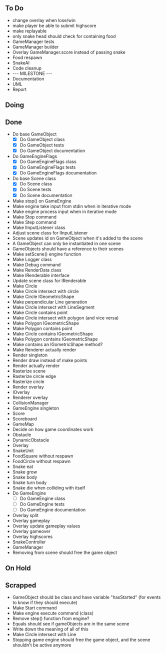 ## To Do

- change overlay when lose/win
- make player be able to submit highscore
- make replayable
- only snake head should check for containing food
- GameManager tests
- GameManager builder
- Overlay GameManager.score instead of passing snake
- Food respawn
- SnakeAI
- Code cleanup
- --- MILESTONE ---
- Documentation
- UML
- Report

## Doing


## Done

- Do base GameObject
    * [x] Do GameObject class
    * [x] Do GameObject tests
    * [x] Do GameObject documentation
- Do GameEngineFlags
    * [x] Do GameEngineFlags class
    * [x] Do GameEngineFlags tests
    * [x] Do GameEngineFlags documentation
- Do base Scene class
    * [x] Do Scene class
    * [x] Do Scene tests
    * [x] Do Scene documentation
- Make stop() on GameEngine
- Make engine take input from stdin when in iterative mode
- Make engine process input when in iterative mode
- Make Stop command
- Make Step command
- Make IInputListener class
- Adjust scene class for IInputListener
- Scene updates id on GameObject when it's added to the scene
- A GameObject can only be instantiated in one scene
- GameObjects should have a reference to their scenes
- Make setScene() engine function
- Make Logger class
- Make Debug command
- Make RenderData class
- Make IRenderable interface
- Update scene class for IRenderable
- Make Circle
- Make Circle intersect with circle
- Make Circle IGeometricShape
- Make perpendicular Line generation
- Make Circle intersect with LineSegment
- Make Circle contains point
- Make Circle intersect with polygon (and vice versa)
- Make Polygon IGeometricShape
- Make Polygon contains point
- Make Circle contains IGeometricShape
- Make Polygon contains IGeometricShape
- Make contains an IGometricShape method?
- Make Renderer actually render
- Render singleton
- Render draw instead of make points
- Render actually render
- Rasterize scene
- Rasterize circle edge
- Rasterize circle
- Render overlay
- IOverlay
- Renderer overlay
- CollisionManager
- GameEngine singleton
- Score
- Scoreboard
- GameMap
- Decide on how game coordinates work
- Obstacle
- DynamicObstacle
- Overlay
- SnakeUnit
- FoodSquare without respawn
- FoodCircle without respawn
- Snake eat
- Snake grow
- Snake body
- Snake turn body
- Snake die when colliding with itself
- Do GameEngine
    * [ ] Do GameEngine class
    * [ ] Do GameEngine tests
    * [ ] Do GameEngine documentation
- Overlay split
- Overlay gameplay
- Overlay update gameplay values
- Overlay gameover
- Overlay highscores
- SnakeController
- GameManager
- Removing from scene should free the game object

## On Hold


## Scrapped

- GameObject should be class and have variable "hasStarted" (for events to know if they should execute)
- Make Start command
- Make engine execute command (class)
- Remove step() function from engine?
- Equals should see if gameObjects are in the same scene
- Write down the meaning of all of this
- Make Circle intersect with Line
- Stopping game engine should free the game object, and the scene shouldn't be active anymore
